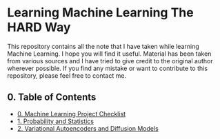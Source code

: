 # Learning Machine Learning The HARD Way

This repository contains all the note that I have taken while learning Machine Learning. I hope you will find it useful. Material has been taken from various sources and I have tried to give credit to the original author wherever possible. If you find any mistake or want to contribute to this repository, please feel free to contact me.

## 0. Table of Contents

- [0. Machine Learning Project Checklist](Machine-Learning-Project-Checklist/README.md)
- [1. Probability and Statistics](Probability-and-Statistics/README.md)
- [2. Variational Autoencoders and Diffusion Models](VAE-Diffusion-Models/README.md)